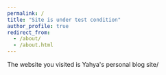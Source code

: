 ```yaml
---
permalink: /
title: "Site is under test condition"
author_profile: true
redirect_from: 
  - /about/
  - /about.html
---
```


The website you visited is Yahya's personal blog site/

